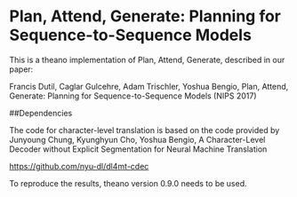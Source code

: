 # Plan, Attend, Generate: Planning for Sequence-to-Sequence Models

This is a theano implementation of Plan, Attend, Generate, described in our paper:

Francis Dutil, Caglar Gulcehre, Adam Trischler, Yoshua Bengio, Plan, Attend, Generate: Planning for Sequence-to-Sequence Models (NIPS 2017)


##Dependencies

The code for character-level translation is based on the code provided by Junyoung Chung, Kyunghyun Cho, Yoshua Bengio, A Character-Level Decoder without Explicit Segmentation for Neural Machine Translation

https://github.com/nyu-dl/dl4mt-cdec

To reproduce the results, theano version 0.9.0 needs to be used.
